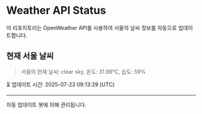 
# Weather API Status

이 리포지토리는 OpenWeather API를 사용하여 서울의 날씨 정보를 자동으로 업데이트합니다.

## 현재 서울 날씨
> 서울의 현재 날씨: clear sky, 온도: 31.98°C, 습도: 59%

⏳ 업데이트 시간: 2025-07-23 09:13:29 (UTC)

---
자동 업데이트 봇에 의해 관리됩니다.
